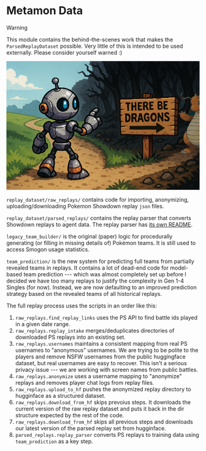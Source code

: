 # Metamon Data

> [!WARNING]
> 
> This module contains the behind-the-scenes work that makes the `ParsedReplayDataset` possible. Very little of this is intended to be used externally. Please consider yourself warned :)


<p align="center">
  <img src="../../media/replay_parser_warning.png">
</p>


`replay_dataset/raw_replays/` contains code for importing, anonymizing, uploading/downloading Pokemon Showdown replay `json` files.

`replay_dataset/parsed_replays/` contains the replay parser that converts Showdown replays to agent data. The replay parser has [its own README](replay_dataset/parsed_replays/README.md).


`legacy_team_builder/` is the original (paper) logic for procedurally generating (or filling in missing details of) Pokémon teams. It is still used to access Smogon usage statistics.

`team_prediction/` is the new system for predicting full teams from partially revealed teams in replays. It contains a lot of dead-end code for model-based team prediction --- which was almost completely set up before I decided we have too many replays to justify the complexity in Gen 1-4 Singles (for now). Instead, we are now defaulting to an improved prediction strategy based on the revealed teams of all historical replays.


The full replay process uses the scripts in an order like this:

1. `raw_replays.find_replay_links` uses the PS API to find battle ids played in a given date range.
2. `raw_replays.replay_intake` merges/deduplicates directories of downloaded PS replays into an existing set.
3. `raw_replays.usernames` maintains a consistent mapping from real PS usernames to "anonymous" usernames. We are trying to be polite to the players and remove NSFW usernames from the public huggingface dataset, but real usernames are easy to recover. This isn't a serious privacy issue --- we are working with screen names from public battles.
4. `raw_replays.anonymize` uses a username mapping to "anonymize" replays and removes player chat logs from replay files.
5. `raw_replays.upload_to_hf` pushes the anonymized replay directory to hugginface as a structured dataset.
6. `raw_replays.download_from_hf` skips prevoius steps. It downloads the current version of the raw replay dataset and puts it back in the dir structure expected by the rest of the code.
7. `raw_replays.download_from_hf` skips all previous steps and downloads our latest version of the parsed replay set from hugginface.
8. `parsed_replays.replay_parser` converts PS replays to training data using `team_prediction` as a key step.



